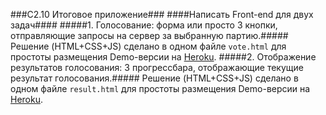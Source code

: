 ###C2.10 Итоговое приложение###
####Написать Front-end для двух задач####
#####1. Голосование: форма или просто 3 кнопки, отправляющие запросы на сервер за выбранную партию.#####
Решение (HTML+CSS+JS) сделано в одном файле `vote.html` для простоты размещения Demo-версии на [Heroku](https://c5python.herokuapp.com/voting/vote).
#####2. Отображение результатов голосования: 3 прогрессбара, отображающие текущие результат голосования.#####
Решение (HTML+CSS+JS) сделано в одном файле `result.html` для простоты размещения Demo-версии на [Heroku](https://c5python.herokuapp.com/voting/result).